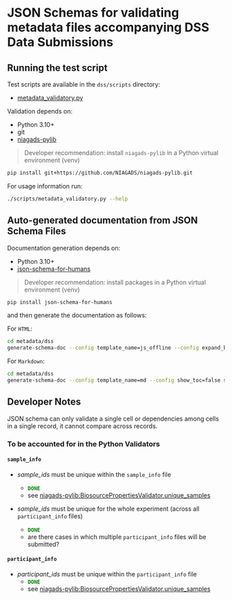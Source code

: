 # JSON Schemas for validating metadata files accompanying DSS Data Submissions

## Running the test script

Test scripts are available in the `dss/scripts` directory:

* [metadata_validatory.py](./scripts/metadata_validator.py)

Validation depends on:

* Python 3.10+
* git
* [niagads-pylib](https://github.com/NIAGADS/niagads-pylib)

> Developer recommendation: install `niagads-pylib` in a Python virtual environment (venv)

```bash
pip install git+https://github.com/NIAGADS/niagads-pylib.git
```

For usage information run:

```bash
./scripts/metadata_validatory.py --help
```

## Auto-generated documentation from JSON Schema Files

Documentation generation depends on:

* Python 3.10+
* [json-schema-for-humans](https://github.com/coveooss/json-schema-for-humans)

> Developer recommendation: install packages in a Python virtual environment (venv)

```bash
pip install json-schema-for-humans
```

and then generate the documentation as follows:

For `HTML`:

```bash
cd metadata/dss
generate-schema-doc --config template_name=js_offline --config expand_buttons=true schemas/ docs/
```

For `Markdown`:

```bash
cd metadata/dss
generate-schema-doc --config template_name=md --config show_toc=false schemas/ docs/
```

## Developer Notes

JSON schema can only validate a single cell or dependencies among cells in a single record, it cannot compare across records.  

### To be accounted for in the Python Validators

#### `sample_info`

* _sample_ids_ must be unique within the `sample_info` file
  * <code style="color : green">**DONE**</code>
  * see [niagads-pylib:BiosourcePropertiesValidator.unique_samples](https://github.com/NIAGADS/niagads-pylib/blob/c2d4edf6af105ad46057e670e86a040953da8f25/niagads/validators/metadata.py#L259C1-L267C20)
  
* _sample_ids_ must be unique for the whole experiment (across all `participant_info` files)
  * <code style="color : green">**DONE**</code>
  * are there cases in which multiple `participant_info` files will be submitted?
  
#### `participant_info`

* _participant_ids_ must be unique within the `participant_info` file
  * <code style="color : green">**DONE**</code>
  * see [niagads-pylib:BiosourcePropertiesValidator.unique_samples](https://github.com/NIAGADS/niagads-pylib/blob/c2d4edf6af105ad46057e670e86a040953da8f25/niagads/validators/metadata.py#L259C1-L267C20)